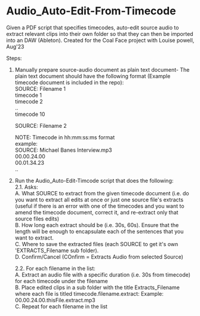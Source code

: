 # Audio_Auto-Edit-From-Timecode

Given a PDF script that specifies timecodes, auto-edit source audio to extract relevant clips into their own folder so that they can then be imported into an DAW (Ableton). Created for the Coal Face project with Louise powell, Aug'23

Steps:

1. Manually prepare source-audio document as plain text document- The plain text document should have the following format (Example timecode document is included in the repo):  
   SOURCE: Filename 1  
   timecode 1  
   timecode 2  
   ..  
   timecode 10

   SOURCE: Filename 2

   NOTE: Timecode in hh:mm:ss:ms format  
    example:  
    SOURCE: Michael Banes Interview.mp3  
    00.00.24.00  
    00.01.34.23  
    ..

2. Run the Audio_Auto-Edit-Timcode script that does the following:  
   2.1. Asks:  
    A. What SOURCE to extract from the given timecode document (i.e. do you want to extract all edits at once or just one source file's extracts (useful if there is an error with one of the timecodes and you want to amend the timecode document, correct it, and re-extract only that source files edits)  
    B. How long each extract should be (i.e. 30s, 60s). Ensure that the length will be enough to encapsulate each of the sentences that you want to extract.  
    C. Where to save the extracted files (each SOURCE to get it's own 'EXTRACTS_Filename sub folder).  
    D. Confirm/Cancel (COnfirm = Extracts Audio from selected Source)

   2.2. For each filename in the list:  
    A. Extract an audio file with a specific duration (i.e. 30s from timecode) for each timecode under the filename  
    B. Place edited clips in a sub folder with the title Extracts_Filename where each file is titled timecode.filename.extract: Example: 00.00.24.00.thisFile.extract.mp3  
    C. Repeat for each filename in the list
